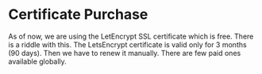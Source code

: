 # Certificate Purchase

As of now, we are using the LetEncrypt SSL certificate which is free. There is a riddle with this. The LetsEncrypt certificate is valid only for 3 months (90 days). Then we have to renew it manually. There are few paid ones available globally.
